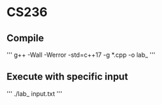 # CS236

## Compile
'''
g++ -Wall -Werror -std=c++17 -g *.cpp -o lab_
'''

## Execute with specific input
'''
./lab_ input.txt
'''
